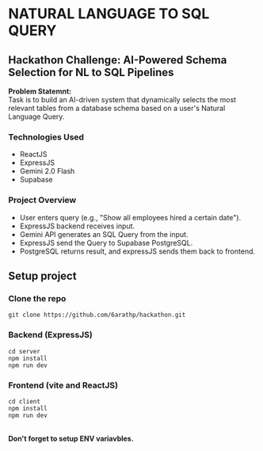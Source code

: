 
# NATURAL LANGUAGE TO SQL QUERY

## Hackathon Challenge: AI-Powered Schema Selection for NL to SQL Pipelines
**Problem Statemnt:** \
Task is to build an AI-driven system that dynamically selects the most relevant tables from a database schema based on a user's Natural Language Query.

### Technologies Used
* ReactJS 
* ExpressJS 
* Gemini 2.0 Flash 
* Supabase

### Project Overview
* User enters query (e.g., "Show all employees hired a certain date").
* ExpressJS backend receives input.
* Gemini API generates an SQL Query from the input.
* ExpressJS send the Query to Supabase PostgreSQL.
* PostgreSQL returns result, and expressJS sends them back to frontend.

## Setup project

### Clone the repo

```
git clone https://github.com/6arathp/hackathon.git
```
### Backend (ExpressJS)

```
cd server
npm install
npm run dev
```

### Frontend (vite and ReactJS)

```
cd client
npm install 
npm run dev
```
\
**Don't forget to setup ENV variavbles.**


